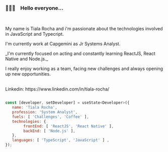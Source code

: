### 👩🏾‍💻 _&nbsp;&nbsp;_ Hello everyone... 

</br>

<p>
My name is Tiala Rocha and i'm passionate about the technologies involved in JavaScript and Typecript. 
</p>
<p>
I'm currently work at Capgemini as Jr Systems Analyst.
</p>
_I'm currently focused on acting and constantly learning ReactJS, React Native and Node.js._
<p>
I really enjoy working as a team, facing new challenges and always opening up new opportunities.
<p/>
</br>
Linkedin: https://www.linkedin.com/in/tiala-rocha/
</br>

```javascript

const [developer, setDeveloper] = useState<Developer>({
   name: 'Tiala Rocha',
   profession: 'System Analyst',
   fuels: [ 'Challenges', 'Coffee' ],
   technologies: {
        frontEnd: [ 'ReactJS', 'React Native' ],
        backEnd: [ 'Node.js' ],
   },
   languages: [ 'TypeScript', 'JavaScript' ] ,
});

```

<!--
**tialaR/tialaR** is a ✨ _special_ ✨ repository because its `README.md` (this file) appears on your GitHub profile.

Here are some ideas to get you started:

- 🔭 I’m currently working on ...
- 🌱 I’m currently learning ...
- 👯 I’m looking to collaborate on ...
- 🤔 I’m looking for help with ...
- 💬 Ask me about ...
- 📫 How to reach me: ...
- 😄 Pronouns: ...
- ⚡ Fun fact: ...
-->
